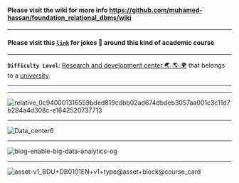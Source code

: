 #### Please visit the wiki for more info https://github.com/muhamed-hassan/foundation_relational_dbms/wiki

***

#### Please visit this [`link`](https://github.com/muhamed-hassan/foundation_relational_dbms/wiki/Jokes-section) for jokes 🤣 around this kind of academic course

***

**`Difficulty Level`**: [Research and development center 🌏 🌎 🌍](https://en.wikipedia.org/wiki/Research_and_development) that belongs to a [university](https://en.wikipedia.org/wiki/University).

***
***

![relative_0c940001316559bded819cdbb02ad674dbdeb3057aa001c3c11d7b294a4d308c-e1642520737713](https://user-images.githubusercontent.com/17825804/219598520-d507d4f8-671b-488b-b762-436089cc069f.png)

***

![Data_center6](https://user-images.githubusercontent.com/17825804/219598631-5c389974-1caf-4bc8-8f8f-5a374abd1fe5.jpg)

***

![blog-enable-big-data-analytics-og](https://user-images.githubusercontent.com/17825804/219598730-31079082-67b2-4164-98e7-2fb9e472dd5c.jpg)

***

![asset-v1_BDU+DB0101EN+v1+type@asset+block@course_card](https://user-images.githubusercontent.com/17825804/219598804-5e5d48cd-4377-40ca-9747-4b4df414959d.png)
